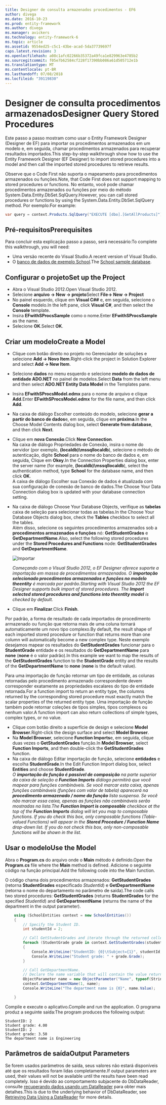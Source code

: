 ```yaml
---
title: Designer de consulta armazenados procedimentos - EF6
author: divega
ms.date: 2016-10-23
ms.prod: entity-framework
ms.author: divega
ms.manager: avickers
ms.technology: entity-framework-6
ms.topic: article
ms.assetid: 9554ed25-c5c1-43be-acad-5da37739697f
caps.latest.revision: 3
ms.openlocfilehash: a08c1afc02266b35372a49fca1e829963e4785b2
ms.sourcegitcommit: f05e7b62584cf228f17390bb086a61d505712e1b
ms.translationtype: MT
ms.contentlocale: pt-BR
ms.lasthandoff: 07/08/2018
ms.locfileid: "39119830"
---
```

# <a name="designer-query-stored-procedures"></a><span data-ttu-id="3a29f-102">Designer de consulta procedimentos armazenados</span><span class="sxs-lookup"><span data-stu-id="3a29f-102">Designer Query Stored Procedures</span></span>
<span data-ttu-id="3a29f-103">Este passo a passo mostram como usar o Entity Framework Designer (Designer de EF) para importar os procedimentos armazenados em um modelo e, em seguida, chamar procedimentos armazenados para recuperar resultados importados.</span><span class="sxs-lookup"><span data-stu-id="3a29f-103">This step-by-step walkthrough show how to use the Entity Framework Designer (EF Designer) to import stored procedures into a model and then call the imported stored procedures to retrieve results.</span></span> 

<span data-ttu-id="3a29f-104">Observe que o Code First não suporta o mapeamento para procedimentos armazenados ou funções.</span><span class="sxs-lookup"><span data-stu-id="3a29f-104">Note, that Code First does not support mapping to stored procedures or functions.</span></span> <span data-ttu-id="3a29f-105">No entanto, você pode chamar procedimentos armazenados ou funções por meio do método System.Data.Entity.DbSet.SqlQuery.</span><span class="sxs-lookup"><span data-stu-id="3a29f-105">However, you can call stored procedures or functions by using the System.Data.Entity.DbSet.SqlQuery method.</span></span> <span data-ttu-id="3a29f-106">Por exemplo:</span><span class="sxs-lookup"><span data-stu-id="3a29f-106">For example:</span></span>
``` csharp
var query = context.Products.SqlQuery("EXECUTE [dbo].[GetAllProducts]")`;
```

## <a name="prerequisites"></a><span data-ttu-id="3a29f-107">Pré-requisitos</span><span class="sxs-lookup"><span data-stu-id="3a29f-107">Prerequisites</span></span>

<span data-ttu-id="3a29f-108">Para concluir esta explicação passo a passo, será necessário:</span><span class="sxs-lookup"><span data-stu-id="3a29f-108">To complete this walkthrough, you will need:</span></span>

- <span data-ttu-id="3a29f-109">Uma versão recente do Visual Studio.</span><span class="sxs-lookup"><span data-stu-id="3a29f-109">A recent version of Visual Studio.</span></span>
- <span data-ttu-id="3a29f-110">O [banco de dados de exemplo School](~/ef6/resources/school-database.md).</span><span class="sxs-lookup"><span data-stu-id="3a29f-110">The [School sample database](~/ef6/resources/school-database.md).</span></span>

## <a name="set-up-the-project"></a><span data-ttu-id="3a29f-111">Configurar o projeto</span><span class="sxs-lookup"><span data-stu-id="3a29f-111">Set up the Project</span></span>

-   <span data-ttu-id="3a29f-112">Abra o Visual Studio 2012.</span><span class="sxs-lookup"><span data-stu-id="3a29f-112">Open Visual Studio 2012.</span></span>
-   <span data-ttu-id="3a29f-113">Selecione **arquivo -&gt; New -&gt; projeto**</span><span class="sxs-lookup"><span data-stu-id="3a29f-113">Select **File-&gt; New -&gt; Project**</span></span>
-   <span data-ttu-id="3a29f-114">No painel esquerdo, clique em **Visual C#\#** e, em seguida, selecione o **Console** modelo.</span><span class="sxs-lookup"><span data-stu-id="3a29f-114">In the left pane, click **Visual C\#**, and then select the **Console** template.</span></span>
-   <span data-ttu-id="3a29f-115">Insira **EFwithSProcsSample** como o nome.</span><span class="sxs-lookup"><span data-stu-id="3a29f-115">Enter **EFwithSProcsSample** as the name.</span></span>
-   <span data-ttu-id="3a29f-116">Selecione **OK**.</span><span class="sxs-lookup"><span data-stu-id="3a29f-116">Select **OK**.</span></span>

## <a name="create-a-model"></a><span data-ttu-id="3a29f-117">Criar um modelo</span><span class="sxs-lookup"><span data-stu-id="3a29f-117">Create a Model</span></span>

-   <span data-ttu-id="3a29f-118">Clique com botão direito no projeto no Gerenciador de soluções e selecione **Add -&gt; Novo Item**.</span><span class="sxs-lookup"><span data-stu-id="3a29f-118">Right-click the project in Solution Explorer and select **Add -&gt; New Item**.</span></span>
-   <span data-ttu-id="3a29f-119">Selecione **dados** no menu esquerdo e selecione **modelo de dados de entidade ADO.NET** no painel de modelos.</span><span class="sxs-lookup"><span data-stu-id="3a29f-119">Select **Data** from the left menu and then select **ADO.NET Entity Data Model** in the Templates pane.</span></span>
-   <span data-ttu-id="3a29f-120">Insira **EFwithSProcsModel.edmx** para o nome de arquivo e clique **Add**.</span><span class="sxs-lookup"><span data-stu-id="3a29f-120">Enter **EFwithSProcsModel.edmx** for the file name, and then click **Add**.</span></span>
-   <span data-ttu-id="3a29f-121">Na caixa de diálogo Escolher conteúdo do modelo, selecione **gerar a partir do banco de dados**e, em seguida, clique em **próxima**.</span><span class="sxs-lookup"><span data-stu-id="3a29f-121">In the Choose Model Contents dialog box, select **Generate from database**, and then click **Next**.</span></span>
-   <span data-ttu-id="3a29f-122">Clique em **nova Conexão**.</span><span class="sxs-lookup"><span data-stu-id="3a29f-122">Click **New Connection**.</span></span>  
    <span data-ttu-id="3a29f-123">Na caixa de diálogo Propriedades de Conexão, insira o nome do servidor (por exemplo, **(localdb)\\mssqllocaldb**), selecione o método de autenticação, digite **School** para o nome do banco de dados e, em seguida, Clique em **Okey**.</span><span class="sxs-lookup"><span data-stu-id="3a29f-123">In the Connection Properties dialog box, enter the server name (for example, **(localdb)\\mssqllocaldb**), select the authentication method, type **School** for the database name, and then click **OK**.</span></span>  
    <span data-ttu-id="3a29f-124">A caixa de diálogo Escolher sua Conexão de dados é atualizada com sua configuração de conexão de banco de dados.</span><span class="sxs-lookup"><span data-stu-id="3a29f-124">The Choose Your Data Connection dialog box is updated with your database connection setting.</span></span>
-   <span data-ttu-id="3a29f-125">Na caixa de diálogo Choose Your Database Objects, verifique as **tabelas** caixa de seleção para selecionar todas as tabelas.</span><span class="sxs-lookup"><span data-stu-id="3a29f-125">In the Choose Your Database Objects dialog box, check the **Tables** checkbox to select all the tables.</span></span>  
    <span data-ttu-id="3a29f-126">Além disso, selecione os seguintes procedimentos armazenados sob a **procedimentos armazenados e funções** nó: **GetStudentGrades** e **GetDepartmentName**.</span><span class="sxs-lookup"><span data-stu-id="3a29f-126">Also, select the following stored procedures under the **Stored Procedures and Functions** node: **GetStudentGrades** and **GetDepartmentName**.</span></span> 

    ![Importar](~/ef6/media/import.jpg)

    <span data-ttu-id="3a29f-128">*Começando com o Visual Studio 2012, o EF Designer oferece suporte a importação em massa de procedimentos armazenados. O **importação selecionado procedimentos armazenados e funções no modelo theentity** é marcada por padrão.*</span><span class="sxs-lookup"><span data-stu-id="3a29f-128">*Starting with Visual Studio 2012 the EF Designer supports bulk import of stored procedures. The **Import selected stored procedures and functions into theentity model** is checked by default.*</span></span>
-   <span data-ttu-id="3a29f-129">Clique em **Finalizar**.</span><span class="sxs-lookup"><span data-stu-id="3a29f-129">Click **Finish**.</span></span>

<span data-ttu-id="3a29f-130">Por padrão, a forma de resultado de cada importados de procedimento armazenado ou função que retorna mais de uma coluna tornará automaticamente um novo tipo complexo.</span><span class="sxs-lookup"><span data-stu-id="3a29f-130">By default, the result shape of each imported stored procedure or function that returns more than one column will automatically become a new complex type.</span></span> <span data-ttu-id="3a29f-131">Neste exemplo desejamos mapear os resultados do **GetStudentGrades** funcionar para o **StudentGrade** entidade e os resultados do **GetDepartmentName** para **none** (**none** é o valor padrão).</span><span class="sxs-lookup"><span data-stu-id="3a29f-131">In this example we want to map the results of the **GetStudentGrades** function to the **StudentGrade** entity and the results of the **GetDepartmentName** to **none** (**none** is the default value).</span></span>

<span data-ttu-id="3a29f-132">Para uma importação de função retornar um tipo de entidade, as colunas retornadas pelo procedimento armazenado correspondente devem corresponder exatamente as propriedades escalares do tipo de entidade retornada.</span><span class="sxs-lookup"><span data-stu-id="3a29f-132">For a function import to return an entity type, the columns returned by the corresponding stored procedure must exactly match the scalar properties of the returned entity type.</span></span> <span data-ttu-id="3a29f-133">Uma importação de função também pode retornar coleções de tipos simples, tipos complexos ou nenhum valor.</span><span class="sxs-lookup"><span data-stu-id="3a29f-133">A function import can also return collections of simple types, complex types, or no value.</span></span>

-   <span data-ttu-id="3a29f-134">Clique com botão direito a superfície de design e selecione **Model Browser**.</span><span class="sxs-lookup"><span data-stu-id="3a29f-134">Right-click the design surface and select **Model Browser**.</span></span>
-   <span data-ttu-id="3a29f-135">Na **Model Browser**, selecione **Function Imports**e, em seguida, clique duas vezes o **GetStudentGrades** função.</span><span class="sxs-lookup"><span data-stu-id="3a29f-135">In **Model Browser**, select **Function Imports**, and then double-click the **GetStudentGrades** function.</span></span>
-   <span data-ttu-id="3a29f-136">Na caixa de diálogo Editar importação de função, selecione **entidades** e escolha **StudentGrade**.</span><span class="sxs-lookup"><span data-stu-id="3a29f-136">In the Edit Function Import dialog box, select **Entities** and choose **StudentGrade**.</span></span>  
    <span data-ttu-id="3a29f-137">*O **importação de função é passível de composição** na parte superior da caixa de seleção a **Function Imports** diálogo permitirá que você mapear para funções combináveis. Se você marcar esta caixa, apenas funções combináveis (funções com valor de tabela) aparecerá na **procedimento armazenado / nome da função** lista suspensa. Se você não marcar essa caixa, apenas as funções não combináveis serão mostradas na lista.*</span><span class="sxs-lookup"><span data-stu-id="3a29f-137">*The **Function Import is composable** checkbox at the top of the **Function Imports** dialog will let you map to composable functions. If you do check this box, only composable functions (Table-valued Functions) will appear in the **Stored Procedure / Function Name** drop-down list. If you do not check this box, only non-composable functions will be shown in the list.*</span></span>

## <a name="use-the-model"></a><span data-ttu-id="3a29f-138">Usar o modelo</span><span class="sxs-lookup"><span data-stu-id="3a29f-138">Use the Model</span></span>

<span data-ttu-id="3a29f-139">Abra o **Program.cs** do arquivo onde o **Main** método é definido.</span><span class="sxs-lookup"><span data-stu-id="3a29f-139">Open the **Program.cs** file where the **Main** method is defined.</span></span> <span data-ttu-id="3a29f-140">Adicione o seguinte código na função principal.</span><span class="sxs-lookup"><span data-stu-id="3a29f-140">Add the following code into the Main function.</span></span>

<span data-ttu-id="3a29f-141">O código chama dois procedimentos armazenados: **GetStudentGrades** (retorna **StudentGrades** especificado *StudentId*) e **GetDepartmentName** (retorna o nome do departamento no parâmetro de saída).</span><span class="sxs-lookup"><span data-stu-id="3a29f-141">The code calls two stored procedures: **GetStudentGrades** (returns **StudentGrades** for the specified *StudentId*) and **GetDepartmentName** (returns the name of the department in the output parameter).</span></span>  

``` csharp
    using (SchoolEntities context = new SchoolEntities())
    {
        // Specify the Student ID.
        int studentId = 2;

        // Call GetStudentGrades and iterate through the returned collection.
        foreach (StudentGrade grade in context.GetStudentGrades(studentId))
        {
            Console.WriteLine("StudentID: {0}\tSubject={1}", studentId, grade.Subject);
            Console.WriteLine("Student grade: " + grade.Grade);
        }

        // Call GetDepartmentName.
        // Declare the name variable that will contain the value returned by the output parameter.
        ObjectParameter name = new ObjectParameter("Name", typeof(String));
        context.GetDepartmentName(1, name);
        Console.WriteLine("The department name is {0}", name.Value);

    }
```

<span data-ttu-id="3a29f-142">Compile e execute o aplicativo.</span><span class="sxs-lookup"><span data-stu-id="3a29f-142">Compile and run the application.</span></span> <span data-ttu-id="3a29f-143">O programa produz a seguinte saída:</span><span class="sxs-lookup"><span data-stu-id="3a29f-143">The program produces the following output:</span></span>

```
StudentID: 2
Student grade: 4.00
StudentID: 2
Student grade: 3.50
The department name is Engineering
```

<a name="output-parameters"></a><span data-ttu-id="3a29f-144">Parâmetros de saída</span><span class="sxs-lookup"><span data-stu-id="3a29f-144">Output Parameters</span></span>
-----------------

<span data-ttu-id="3a29f-145">Se forem usados parâmetros de saída, seus valores não estará disponíveis até que os resultados foram lidas completamente.</span><span class="sxs-lookup"><span data-stu-id="3a29f-145">If output parameters are used, their values will not be available until the results have been read completely.</span></span> <span data-ttu-id="3a29f-146">Isso é devido ao comportamento subjacente do DbDataReader, consulte [recuperando dados usando um DataReader](http://go.microsoft.com/fwlink/?LinkID=398589) para obter mais detalhes.</span><span class="sxs-lookup"><span data-stu-id="3a29f-146">This is due to the underlying behavior of DbDataReader, see [Retrieving Data Using a DataReader](http://go.microsoft.com/fwlink/?LinkID=398589) for more details.</span></span>
